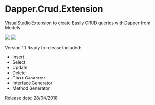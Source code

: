 # Dapper.Crud.Extension
VisualStudio Extension to create Easily CRUD queries with Dapper from Models

![](https://img.shields.io/appveyor/ci/thiagoloureiro/dapper-crud-extension.svg)
![](https://img.shields.io/appveyor/tests/thiagoloureiro/dapper-crud-extension.svg)

Version 1.1 Ready to release
Included:
- Insert
- Select
- Update
- Delete
- Class Generator
- Interface Generator
- Method Generator

Release date: 28/04/2018
